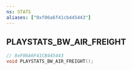 ```yaml
---
ns: STATS
aliases: ["0xf06a6f41cb445443"]
---
```

## PLAYSTATS_BW_AIR_FREIGHT

```c
// 0xF06A6F41CB445443
void PLAYSTATS_BW_AIR_FREIGHT();
```
